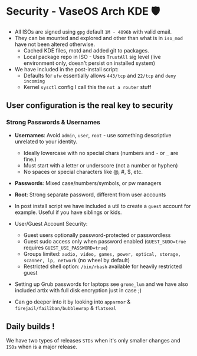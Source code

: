 # Security - VaseOS Arch KDE 🛡️

- All ISOs are signed using `gpg` default `1M - 4096b` with valid email.
- They can be mounted and explored and other than what is in `iso_mod` have not been altered otherwise.
    - Cached KDE files, motd and added git to packages.
    - Local package repo in ISO - Uses `TrustAll` sig level (live environment only, doesn't persist on installed system)
- We have included in the post-install script:
    - Defaults for `ufw` essentially allows `443/tcp` and `22/tcp` and `deny incoming`
    - Kernel `sysctl` config I call this the `not a router` stuff

## User configuration is the real key to security

### Strong Passwords & Usernames
- **Usernames**: Avoid `admin`, `user`, `root` - use something descriptive unrelated to your identity. 
  - Ideally lowercase with no special chars (numbers and `-` or `_` are fine.)
  - Must start with a letter or underscore (not a number or hyphen)
  - No spaces or special characters like @, #, $, etc.

- **Passwords**: Mixed case/numbers/symbols, or pw managers
- **Root**: Strong separate password, different from user accounts

- In post install script we have included a util to create a `guest` account for example. Useful if you have siblings or kids. 
- User/Guest Account Security:
  - Guest users optionally password-protected or passwordless
  - Guest sudo access only when password enabled (`GUEST_SUDO=true` requires `GUEST_USE_PASSWORD=true`)
  - Groups limited: `audio, video, games, power, optical, storage, scanner, lp, network` (no wheel by default)
  - Restricted shell option: `/bin/rbash` available for heavily restricted guest
- Setting up Grub passwords for laptops see `grome_lum` and we have also included artix with full disk encryption just in case ;)

- Can go deeper into it by looking into `apparmor` & `firejail/fail2ban/bubblewrap` & `flatseal`

## Daily builds !

We have two types of releases `STDs` when it's only smaller changes and `ISOs` when is a major release. 
